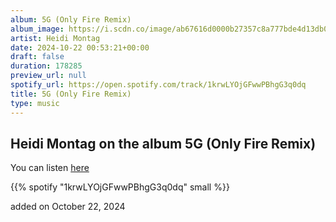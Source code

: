 ```yaml
---
album: 5G (Only Fire Remix)
album_image: https://i.scdn.co/image/ab67616d0000b27357c8a777bde4d13db0466dda
artist: Heidi Montag
date: 2024-10-22 00:53:21+00:00
draft: false
duration: 178285
preview_url: null
spotify_url: https://open.spotify.com/track/1krwLYOjGFwwPBhgG3q0dq
title: 5G (Only Fire Remix)
type: music
---
```



## Heidi Montag on the album 5G (Only Fire Remix)

You can listen [here](https://open.spotify.com/track/1krwLYOjGFwwPBhgG3q0dq)

{{% spotify "1krwLYOjGFwwPBhgG3q0dq" small %}}

added on October 22, 2024